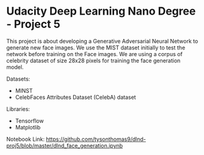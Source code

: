 # Udacity Deep Learning Nano Degree - Project 5

This project is about developing a Generative Adversarial Neural Network to generate new face images. We use the MIST dataset initially to test the network before training on the Face images.
We are using a corpus of celebrity dataset of size 28x28 pixels for training the face generation model. 

Datasets:
* MINST
* CelebFaces Attributes Dataset (CelebA) dataset

Libraries:
* Tensorflow
* Matplotlib

Notebook Link:
https://github.com/tysonthomas9/dlnd-proj5/blob/master/dlnd_face_generation.ipynb
